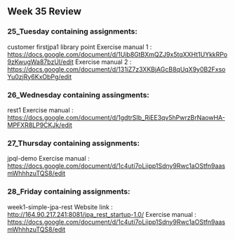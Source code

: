 ## Week 35 Review

### 25_Tuesday containing assignments:
customer
firstjpa1
library
point
Exercise manual 1 : https://docs.google.com/document/d/1Uib8GtBXmQZJ9x5tqXXHt1UYkkRPo9zKwugWa87bzUI/edit
Exercise manual 2 : https://docs.google.com/document/d/131iZ7z3XKBjAGcB8qUqX9y0B2FxsoYu0zjRy6KxObPg/edit

### 26_Wednesday containing assingments:
rest1
Exercise manual : https://docs.google.com/document/d/1gdtrSIb_RiEE3qv5hPwrzBrNaowHA-MPFXR8LP9CKJk/edit

### 27_Thursday containing assignments:
jpql-demo
Exercise manual : https://docs.google.com/document/d/1c4uti7oLiipp1Sdny9Rwc1aOStfn9aasmWhhhzuTQS8/edit

### 28_Friday containing assignments:
week1-simple-jpa-rest 
Website link : http://164.90.217.241:8081/jpa_rest_startup-1.0/
Exercise manual : https://docs.google.com/document/d/1c4uti7oLiipp1Sdny9Rwc1aOStfn9aasmWhhhzuTQS8/edit

